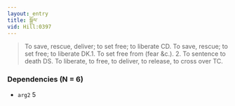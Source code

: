 ```yaml
---
layout: entry
title: སྒྲོལ་
vid: Hill:0397
---
```

> To save, rescue, deliver; to set free; to liberate CD\. To save, rescue; to set free; to liberate DK\.1\. To set free from (fear &c\.)\. 2\. To sentence to death DS\. To liberate, to free, to deliver, to release, to cross over TC\.


### Dependencies (N = 6)
* `arg2` 5
